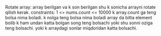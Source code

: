 Rotate array: 
array berilgan va k son berilgan shu k sonicha arrayni rotate qilish kerak. 
constraints: 1 <= nums.count <= 10000
k array.count ga teng bolsa nima boladi. 
k nolga teng bolsa nima boladi
array da bitta element bolib k ham undan katta bolgan song teng bolsachi 
yoki shu sonni oziga teng bolsachi.
yoki k arraydagi sonlar miqdoridan katta bolsachi. 

